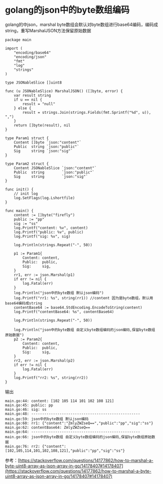 # golang的json中的byte数组编码



golang的中json，marshal byte数组会默认对byte数组进行base64编码，编码成string，重写MarshalJSON方法保留原始数据

```
package main

import (
	"encoding/base64"
	"encoding/json"
	"fmt"
	"log"
	"strings"
)

type JSONableSlice []uint8

func (u JSONableSlice) MarshalJSON() ([]byte, error) {
	var result string
	if u == nil {
		result = "null"
	} else {
		result = strings.Join(strings.Fields(fmt.Sprintf("%d", u)), ",")
	}
	return []byte(result), nil
}

type Param1 struct {
	Content []byte `json:"content"`
	Public  string `json:"public"`
	Sig     string `json:"sig"`
}

type Param2 struct {
	Content JSONableSlice `json:"content"`
	Public  string        `json:"public"`
	Sig     string        `json:"sig"`
}

func init() {
	// init log
	log.SetFlags(log.Lshortfile)
}

func main() {
	content := []byte("firefly")
	public := "pp"
	sig := "ss"
	log.Printf("content: %v", content)
	log.Printf("public: %v", public)
	log.Printf("sig: %v", sig)

	log.Println(strings.Repeat("-", 50))

	p1 := Param1{
		Content: content,
		Public:  public,
		Sig:     sig,
	}
	rr1, err := json.Marshal(p1)
	if err != nil {
		log.Fatal(err)
	}
	log.Println("json中的byte数组 默认json编码")
	log.Printf("rr1: %s", string(rr1)) //content 因为是byte数组，默认用base64编码成string
	contentBase64 := base64.StdEncoding.EncodeToString(content)
	log.Printf("contentBase64: %s", contentBase64)

	log.Println(strings.Repeat("-", 50))

	log.Println("json中的byte数组 自定义byte数组编码的json编码,保留byte数组原始数据")
	p2 := Param2{
		Content: content,
		Public:  public,
		Sig:     sig,
	}
	rr2, err := json.Marshal(p2)
	if err != nil {
		log.Fatal(err)
	}
	log.Printf("rr2: %s", string(rr2))
}
```

输出
```
main.go:44: content: [102 105 114 101 102 108 121]
main.go:45: public: pp
main.go:46: sig: ss
main.go:48: --------------------------------------------------
main.go:59: json中的byte数组 默认json编码
main.go:60: rr1: {"content":"ZmlyZWZseQ==","public":"pp","sig":"ss"}
main.go:62: contentBase64: ZmlyZWZseQ==
main.go:64: --------------------------------------------------
main.go:66: json中的byte数组 自定义byte数组编码的json编码,保留byte数组原始数据
main.go:76: rr2: {"content":[102,105,114,101,102,108,121],"public":"pp","sig":"ss"}
```


参考：[https://stackoverflow.com/questions/14177862/how-to-marshal-a-byte-uint8-array-as-json-array-in-go/14178407#14178407](https://stackoverflow.com/questions/14177862/how-to-marshal-a-byte-uint8-array-as-json-array-in-go/14178407#14178407)

